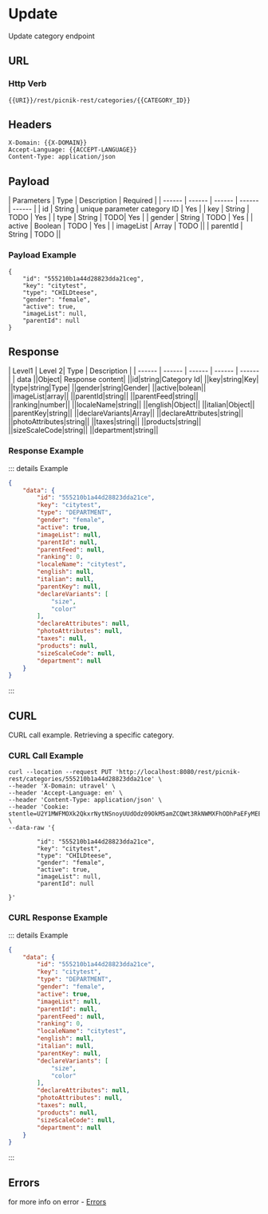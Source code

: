 # Update

Update category endpoint

 ## URL
 ### Http Verb <Badge text="PUT" vertical="middle"/>
```
{{URI}}/rest/picnik-rest/categories/{{CATEGORY_ID}}
``` 

## Headers

```
X-Domain: {{X-DOMAIN}}
Accept-Language: {{ACCEPT-LANGUAGE}}
Content-Type: application/json
```

## Payload
| Parameters | Type | Description | Required | 
| ------ | ------ | ------ | ------ | ------ |
| id | String | unique parameter category ID | Yes |
| key | String | TODO | Yes |
| type | String | TODO| Yes |
| gender | String | TODO | Yes |
| active | Boolean | TODO | Yes |
| imageList | Array | TODO ||
| parentId | String | TODO ||

### Payload Example
```
{
    "id": "555210b1a44d28823dda21ceg",
    "key": "citytest",
    "type": "CHILDteese",
    "gender": "female",
    "active": true,
    "imageList": null,
    "parentId": null
}
```

## Response

| Level1 | Level 2| Type | Description |
| ------ | ------ | ------ | ------ | ------ |
| data ||Object| Response content|
||id|string|Category Id|
||key|string|Key|
||type|string|Type|
||gender|string|Gender|
||active|bolean||
||imageList|array||
||parentId|string||
||parentFeed|string||
||ranking|number||
||localeName|string||
||english|Object||
||italian|Object||
||parentKey|string||
||declareVariants|Array||
||declareAttributes|string||
||photoAttributes|string||
||taxes|string||
||products|string||
||sizeScaleCode|string||
||department|string||

### Response Example
::: details Example
```json
{
    "data": {
        "id": "555210b1a44d28823dda21ce",
        "key": "citytest",
        "type": "DEPARTMENT",
        "gender": "female",
        "active": true,
        "imageList": null,
        "parentId": null,
        "parentFeed": null,
        "ranking": 0,
        "localeName": "citytest",
        "english": null,
        "italian": null,
        "parentKey": null,
        "declareVariants": [
            "size",
            "color"
        ],
        "declareAttributes": null,
        "photoAttributes": null,
        "taxes": null,
        "products": null,
        "sizeScaleCode": null,
        "department": null
    }
}
```
::: 

## CURL

CURL call example. Retrieving a specific category.

### CURL Call Example

```
curl --location --request PUT 'http://localhost:8080/rest/picnik-rest/categories/555210b1a44d28823dda21ce' \
--header 'X-Domain: utravel' \
--header 'Accept-Language: en' \
--header 'Content-Type: application/json' \
--header 'Cookie: stentle=U2Y1MWFMOXk2QkxrNytNSnoyUUdOdz09OkM5amZCQWt3RkNWMXFhODhPaEFyMEE9PQ' \
--data-raw '{

        "id": "555210b1a44d28823dda21ce",
        "key": "citytest",
        "type": "CHILDteese",
        "gender": "female",
        "active": true,
        "imageList": null,
        "parentId": null

}'
```

### CURL Response Example
::: details Example
```json
{
    "data": {
        "id": "555210b1a44d28823dda21ce",
        "key": "citytest",
        "type": "DEPARTMENT",
        "gender": "female",
        "active": true,
        "imageList": null,
        "parentId": null,
        "parentFeed": null,
        "ranking": 0,
        "localeName": "citytest",
        "english": null,
        "italian": null,
        "parentKey": null,
        "declareVariants": [
            "size",
            "color"
        ],
        "declareAttributes": null,
        "photoAttributes": null,
        "taxes": null,
        "products": null,
        "sizeScaleCode": null,
        "department": null
    }
}
```
:::


## Errors
for more info on error - [Errors ](/1.0.0/errors.html) 


